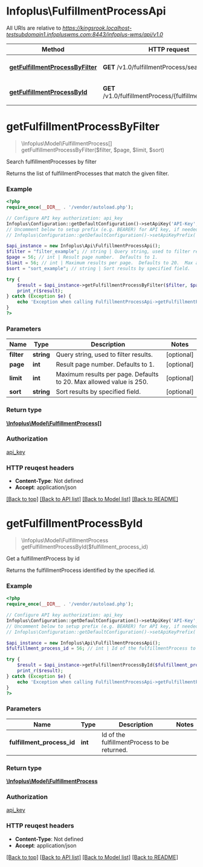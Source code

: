 # Infoplus\FulfillmentProcessApi

All URIs are relative to *https://kingsrook.localhost-testsubdomain1.infopluswms.com:8443/infoplus-wms/api/v1.0*

Method | HTTP request | Description
------------- | ------------- | -------------
[**getFulfillmentProcessByFilter**](FulfillmentProcessApi.md#getFulfillmentProcessByFilter) | **GET** /v1.0/fulfillmentProcess/search | Search fulfillmentProcesses by filter
[**getFulfillmentProcessById**](FulfillmentProcessApi.md#getFulfillmentProcessById) | **GET** /v1.0/fulfillmentProcess/{fulfillmentProcessId} | Get a fulfillmentProcess by id


# **getFulfillmentProcessByFilter**
> \Infoplus\Model\FulfillmentProcess[] getFulfillmentProcessByFilter($filter, $page, $limit, $sort)

Search fulfillmentProcesses by filter

Returns the list of fulfillmentProcesses that match the given filter.

### Example 
```php
<?php
require_once(__DIR__ . '/vendor/autoload.php');

// Configure API key authorization: api_key
Infoplus\Configuration::getDefaultConfiguration()->setApiKey('API-Key', 'YOUR_API_KEY');
// Uncomment below to setup prefix (e.g. BEARER) for API key, if needed
// Infoplus\Configuration::getDefaultConfiguration()->setApiKeyPrefix('API-Key', 'BEARER');

$api_instance = new Infoplus\Api\FulfillmentProcessApi();
$filter = "filter_example"; // string | Query string, used to filter results.
$page = 56; // int | Result page number.  Defaults to 1.
$limit = 56; // int | Maximum results per page.  Defaults to 20.  Max allowed value is 250.
$sort = "sort_example"; // string | Sort results by specified field.

try { 
    $result = $api_instance->getFulfillmentProcessByFilter($filter, $page, $limit, $sort);
    print_r($result);
} catch (Exception $e) {
    echo 'Exception when calling FulfillmentProcessApi->getFulfillmentProcessByFilter: ', $e->getMessage(), "\n";
}
?>
```

### Parameters

Name | Type | Description  | Notes
------------- | ------------- | ------------- | -------------
 **filter** | **string**| Query string, used to filter results. | [optional] 
 **page** | **int**| Result page number.  Defaults to 1. | [optional] 
 **limit** | **int**| Maximum results per page.  Defaults to 20.  Max allowed value is 250. | [optional] 
 **sort** | **string**| Sort results by specified field. | [optional] 

### Return type

[**\Infoplus\Model\FulfillmentProcess[]**](FulfillmentProcess.md)

### Authorization

[api_key](../README.md#api_key)

### HTTP reuqest headers

 - **Content-Type**: Not defined
 - **Accept**: application/json

[[Back to top]](#) [[Back to API list]](../README.md#documentation-for-api-endpoints) [[Back to Model list]](../README.md#documentation-for-models) [[Back to README]](../README.md)

# **getFulfillmentProcessById**
> \Infoplus\Model\FulfillmentProcess getFulfillmentProcessById($fulfillment_process_id)

Get a fulfillmentProcess by id

Returns the fulfillmentProcess identified by the specified id.

### Example 
```php
<?php
require_once(__DIR__ . '/vendor/autoload.php');

// Configure API key authorization: api_key
Infoplus\Configuration::getDefaultConfiguration()->setApiKey('API-Key', 'YOUR_API_KEY');
// Uncomment below to setup prefix (e.g. BEARER) for API key, if needed
// Infoplus\Configuration::getDefaultConfiguration()->setApiKeyPrefix('API-Key', 'BEARER');

$api_instance = new Infoplus\Api\FulfillmentProcessApi();
$fulfillment_process_id = 56; // int | Id of the fulfillmentProcess to be returned.

try { 
    $result = $api_instance->getFulfillmentProcessById($fulfillment_process_id);
    print_r($result);
} catch (Exception $e) {
    echo 'Exception when calling FulfillmentProcessApi->getFulfillmentProcessById: ', $e->getMessage(), "\n";
}
?>
```

### Parameters

Name | Type | Description  | Notes
------------- | ------------- | ------------- | -------------
 **fulfillment_process_id** | **int**| Id of the fulfillmentProcess to be returned. | 

### Return type

[**\Infoplus\Model\FulfillmentProcess**](FulfillmentProcess.md)

### Authorization

[api_key](../README.md#api_key)

### HTTP reuqest headers

 - **Content-Type**: Not defined
 - **Accept**: application/json

[[Back to top]](#) [[Back to API list]](../README.md#documentation-for-api-endpoints) [[Back to Model list]](../README.md#documentation-for-models) [[Back to README]](../README.md)

